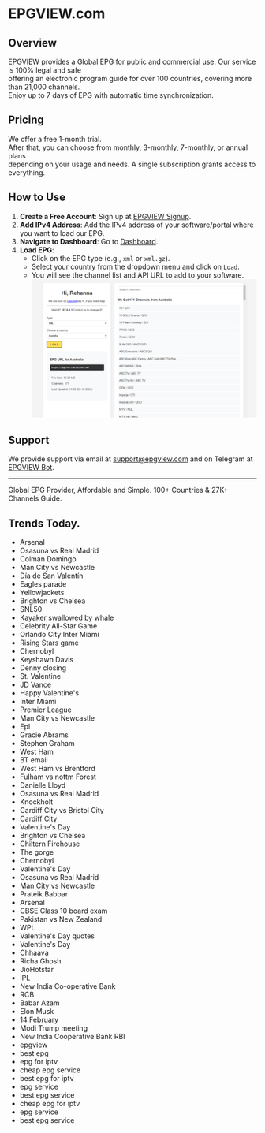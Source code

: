 # EPGVIEW.com



## Overview
EPGVIEW provides a Global EPG for public and commercial use. Our service is 100% legal and safe\
offering an electronic program guide for over 100 countries, covering more than 21,000 channels.\
Enjoy up to 7 days of EPG with automatic time synchronization.

## Pricing
We offer a free 1-month trial. \
After that, you can choose from monthly, 3-monthly, 7-monthly, or annual plans \
depending on your usage and needs. A single subscription grants access to everything.

## How to Use
1. **Create a Free Account**: Sign up at [EPGVIEW Signup](https://epgview.com/signup.php).
2. **Add IPv4 Address**: Add the IPv4 address of your software/portal where you want to load our EPG.
3. **Navigate to Dashboard**: Go to [Dashboard](https://epgview.com/dashboard.php).
4. **Load EPG**:
   - Click on the EPG type (e.g., `xml` or `xml.gz`).
   - Select your country from the dropdown menu and click on `Load`.
   - You will see the channel list and API URL to add to your software.
![EPGVIEW](img/dashboard.png)
## Support
We provide support via email at [support@epgview.com](mailto:support@epgview.com) and on Telegram at [EPGVIEW Bot](https://t.me/epgview_bot).

---

Global EPG Provider, Affordable and Simple. 100+ Countries & 27K+ Channels Guide.

## Trends Today.

- Arsenal
- Osasuna vs Real Madrid
- Colman Domingo
- Man City vs Newcastle
- Día de San Valentín
- Eagles parade
- Yellowjackets
- Brighton vs Chelsea
- SNL50
- Kayaker swallowed by whale
- Celebrity All-Star Game
- Orlando City  Inter Miami
- Rising Stars game
- Chernobyl
- Keyshawn Davis
- Denny closing
- St. Valentine
- JD Vance
- Happy Valentine's
- Inter Miami
- Premier League
- Man City vs Newcastle
- Epl
- Gracie Abrams
- Stephen Graham
- West Ham
- BT email
- West Ham vs Brentford
- Fulham vs nottm Forest
- Danielle Lloyd
- Osasuna vs Real Madrid
- Knockholt
- Cardiff City vs Bristol City
- Cardiff City
- Valentine's Day
- Brighton vs Chelsea
- Chiltern Firehouse
- The gorge
- Chernobyl
- Valentine's Day
- Osasuna vs Real Madrid
- Man City vs Newcastle
- Prateik Babbar
- Arsenal
- CBSE Class 10 board exam
- Pakistan vs New Zealand
- WPL
- Valentine's Day quotes
- Valentine's Day
- Chhaava
- Richa Ghosh
- JioHotstar
- IPL
- New India Co-operative Bank
- RCB
- Babar Azam
- Elon Musk
- 14 February
- Modi Trump meeting
- New India Cooperative Bank RBI
- epgview
- best epg
- epg for iptv
- cheap epg service
- best epg for iptv
- epg service
- best epg service
- cheap epg for iptv
- epg service
- best epg service
